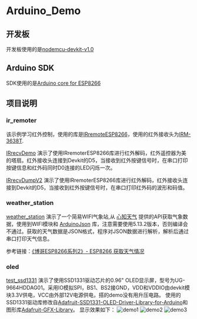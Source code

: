 # Arduino_Demo

## 开发板
  开发板使用的是[nodemcu-devkit-v1.0](https://github.com/nodemcu/nodemcu-devkit-v1.0)

## Arduino SDK
  SDK使用的是[Arduino core for ESP8266](https://github.com/esp8266/Arduino)

## 项目说明
  ### ir_remoter
  该示例学习红外控制，使用的库是[IRremoteESP8266](https://github.com/markszabo/IRremoteESP8266/)，使用的红外接收头为[IRM-3638T](./ir_remoter/docs/IRM-3638T_PDF_C16216_2017-06-16.PDF).

  [IRrecvDemo](./ir_remoter/IRrecvDemo) 演示了使用IRremoterESP8266库进行红外解码，红外遥控器为美的塔扇。红外接收头连接到Devkit的D5，当接收到红外按键信号时，在串口打印按键信息和红外码同时D0连接的LED闪烁一次。

  [IRrecvDumpV2](./ir_remoter/IRrecvDumpV2) 演示了使用IRremoterESP8266库进行红外解码，红外接收头连接到Devkit的D5，当接收到红外按键信号时，在串口打印红外码的波形和码值。

  ### weather_station
  [weather_station](./weather_station) 演示了一个简易WIFI气象站,从 [心知天气](https://www.seniverse.com/doc) 提供的API获取气象数据，使用到WIFI模块和 [ArduinoJson](https://github.com/bblanchon/ArduinoJson) 库，注意需要使用5.13.2版本，否则编译会不通过。获取的天气数据是JSON格式，程序对JSON数据进行解析，解析后通过串口打印天气信息。

  参考链接：[《博哥ESP8266系列2》- ESP8266 获取天气情况](https://www.arduino.cn/thread-49411-1-2.html)

  ### oled
  [test_ssd1331](./oled/test_ssd1331) 演示了使用SSD1331驱动芯片的0.96" OLED显示屏，型号为UG-9664HDDAG01。采用IO模拟SPI，BS1、BS2接GND，VDD和VDDIO由devkit模块3.3V供电，VCC由外部12V电源供电，搭的demo没有用升压电路。
  使用的SSD1331驱动库修改自[Adafruit-SSD1331-OLED-Driver-Library-for-Arduino](https://github.com/adafruit/Adafruit-SSD1331-OLED-Driver-Library-for-Arduino)和图形库[Adafruit-GFX-Library](https://github.com/adafruit/Adafruit-GFX-Library)。
  显示效果如下：
  ![demo1](oled/test_ssd1331/docs/demo1.jpg)
  ![demo2](oled/test_ssd1331/docs/demo2.jpg)
  ![demo3](oled/test_ssd1331/docs/demo3.jpg)
